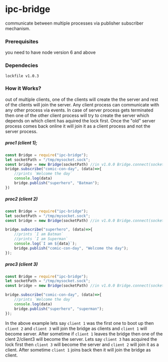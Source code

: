 # ipc-bridge
communicate between multiple processes via publisher subscriber mechanism.

### Prerequisites
you need to have node version 6 and above

### Dependecies

```
lockfile v1.0.3
```

### How it Works?

out of multiple clients, one of the clients will create the the server and rest of the clients will join the server. Any client process can communicate with any other process via events. In case of server process gets terminated then one of the other client process will try to create the server which depends on which client has aquired the lock first. Once the "old" server process comes back online it will join it as a client process and not the server process.

##### proc1 (client 1);
```javascript
const Bridge = require("ipc-bridge");
let socketPath = "/tmp/mysocket.sock";
const bridge = new Bridge(socketPath) //in v1.0.0 Bridge.connect(socketPath)
bridge.subscribe("comic-con-day", (data)=>{
    //prints `Welcome the day`
    console.log(data)
    bridge.publish("superhero", "Batman");
})
```
##### proc2 (client 2)
```javascript
const Bridge = require("ipc-bridge");
let socketPath = "/tmp/mysocket.sock";
const bridge = new Bridge(socketPath) //in v1.0.0 Bridge.connect(socketPath);

bridge.subscribe("superhero", (data)=>{
    //prints `I am Batman`
    //prints `I am Superman`
    console.log(`I am ${data}`);
    bridge.publish("comic-con-day", "Welcome the day");
});
```
##### proc3 (client 3)
```javascript
const Bridge = require("ipc-bridge");
let socketPath = "/tmp/mysocket.sock";
const bridge = new Bridge(socketPath) //in v1.0.0 Bridge.connect(socketPath);

bridge.subscribe("comic-con-day", (data)=>{
    //prints `Welcome the day`
    console.log(data)
    bridge.publish("superhero", "superman");
});
```
In the above example lets say `client 1` was the first one to boot up then `client 2` and `client 3` will join the bridge as clients and `client 1` will become server. After sometime if `client 1` leaves the bridge then one of the clent 2/client3 will become the server. Lets say `client 3` has acquired the lock first then `client 3` will become the server and `client 2` will join it as a client. After sometime `client 1` joins back then it will join the bridge as client.
